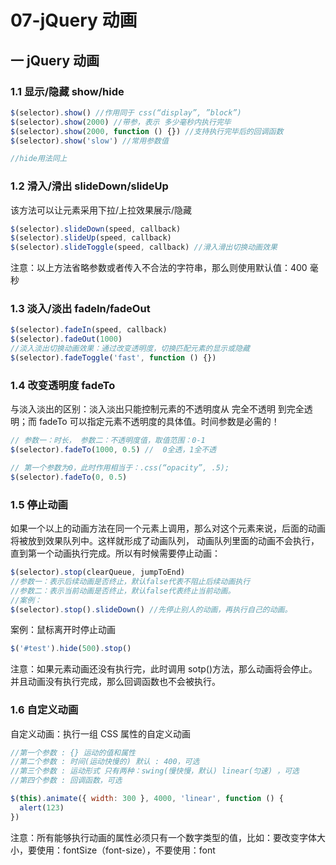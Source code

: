 # 07-jQuery 动画

## 一 jQuery 动画

### 1.1 显示/隐藏 show/hide

```js
$(selector).show() //作用同于 css(“display”, ”block”)
$(selector).show(2000) //带参，表示 多少毫秒内执行完毕
$(selector).show(2000, function () {}) //支持执行完毕后的回调函数
$(selector).show('slow') //常用参数值

//hide用法同上
```

### 1.2 滑入/滑出 slideDown/slideUp

该方法可以让元素采用下拉/上拉效果展示/隐藏

```javascript
$(selector).slideDown(speed, callback)
$(selector).slideUp(speed, callback)
$(selector).slideToggle(speed, callback) //滑入滑出切换动画效果
```

注意：以上方法省略参数或者传入不合法的字符串，那么则使用默认值：400 毫秒

### 1.3 淡入/淡出 fadeIn/fadeOut

```javascript
$(selector).fadeIn(speed, callback)
$(selector).fadeOut(1000)
//淡入淡出切换动画效果：通过改变透明度，切换匹配元素的显示或隐藏
$(selector).fadeToggle('fast', function () {})
```

### 1.4 改变透明度 fadeTo

与淡入淡出的区别：淡入淡出只能控制元素的不透明度从 完全不透明 到完全透明；而 fadeTo 可以指定元素不透明度的具体值。时间参数是必需的！

```javascript
// 参数一：时长， 参数二：不透明度值，取值范围：0-1
$(selector).fadeTo(1000, 0.5) //  0全透，1全不透

// 第一个参数为0，此时作用相当于：.css(“opacity”, .5);
$(selector).fadeTo(0, 0.5)
```

### 1.5 停止动画

如果一个以上的动画方法在同一个元素上调用，那么对这个元素来说，后面的动画将被放到效果队列中。这样就形成了动画队列， 动画队列里面的动画不会执行，直到第一个动画执行完成。所以有时候需要停止动画：

```javascript
$(selector).stop(clearQueue, jumpToEnd)
//参数一：表示后续动画是否终止，默认false代表不阻止后续动画执行
//参数二：表示当前动画是否终止，默认false代表终止当前动画。
//案例：
$(selector).stop().slideDown() //先停止别人的动画，再执行自己的动画。
```

案例：鼠标离开时停止动画

```js
$('#test').hide(500).stop()
```

注意：如果元素动画还没有执行完，此时调用 sotp()方法，那么动画将会停止。并且动画没有执行完成，那么回调函数也不会被执行。

### 1.6 自定义动画

自定义动画：执行一组 CSS 属性的自定义动画

```javascript
//第一个参数 : {} 运动的值和属性
//第二个参数 : 时间(运动快慢的) 默认 : 400，可选
//第三个参数 : 运动形式 只有两种：swing(慢快慢，默认) linear(匀速) ，可选
//第四个参数 : 回调函数，可选

$(this).animate({ width: 300 }, 4000, 'linear', function () {
  alert(123)
})
```

注意：所有能够执行动画的属性必须只有一个数字类型的值，比如：要改变字体大小，要使用：fontSize（font-size），不要使用：font

